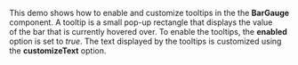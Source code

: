 This demo shows how to&nbsp;enable and customize tooltips in&nbsp;the the **BarGauge** component. A&nbsp;tooltip is&nbsp;a&nbsp;small pop-up rectangle that displays the value of&nbsp;the bar that is&nbsp;currently hovered over. To&nbsp;enable the tooltips, the **enabled** option is&nbsp;set to _true_. The text displayed by&nbsp;the tooltips is&nbsp;customized using the **customizeText** option.